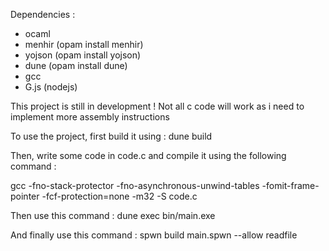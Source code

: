 Dependencies :
  - ocaml
  - menhir (opam install menhir)
  - yojson (opam install yojson)
  - dune (opam install dune)
  - gcc
  - G.js (nodejs)

This project is still in development !
Not all c code will work as i need to implement more assembly instructions

To use the project, first build it using : dune build 

Then, write some code in code.c and compile it using the following command : 

gcc -fno-stack-protector -fno-asynchronous-unwind-tables -fomit-frame-pointer -fcf-protection=none -m32 -S code.c

Then use this command : dune exec bin/main.exe

And finally use this command : spwn build main.spwn --allow readfile